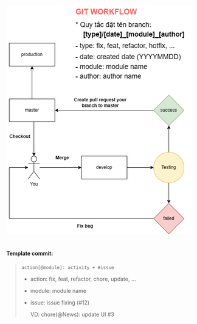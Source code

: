![alt text](https://github.com/CuTrung/directory-structure/blob/express/assets/git_workflow.drawio.png?raw=true)

#

#### Template commit:

> `action[@module]: activity + #issue`
>
> - action: fix, feat, refactor, chore, update, ...
> - module: module name
> - issue: issue fixing (#12)
>
>   VD: chore(@News): update UI #3
